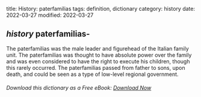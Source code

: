 title: History: paterfamilias
tags: definition, dictionary
category: history
date: 2022-03-27
modified: 2022-03-27

## _history_ paterfamilias-
The paterfamilias was the
male leader and figurehead of the Italian family unit. The
paterfamilias was thought to have absolute power over the family
and was even considered to have the right to execute his children,
though this rarely occurred. The paterfamilias passed from
father to sons, upon death, and could be seen as a type of low-level
regional government.


###### Download *this* dictionary as a Free eBook: [Download Now]({static}static/SerfHistoryDictionary.pdf)

